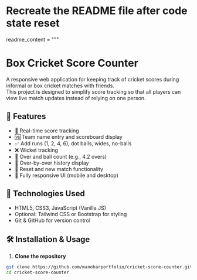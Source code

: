 # Recreate the README file after code state reset
readme_content = """
# Box Cricket Score Counter

A responsive web application for keeping track of cricket scores during informal or box cricket matches with friends.  
This project is designed to simplify score tracking so that all players can view live match updates instead of relying on one person.

## 🚀 Features

- 🏏 Real-time score tracking
- 🆚 Team name entry and scoreboard display
- ✅ Add runs (1, 2, 4, 6), dot balls, wides, no-balls
- ❌ Wicket tracking
- 🔁 Over and ball count (e.g., 4.2 overs)
- 📝 Over-by-over history display
- 🔄 Reset and new match functionality
- 📱 Fully responsive UI (mobile and desktop)

## 📌 Technologies Used

- HTML5, CSS3, JavaScript (Vanilla JS)
- Optional: Tailwind CSS or Bootstrap for styling
- Git & GitHub for version control

## 🛠️ Installation & Usage

1. **Clone the repository**  
```bash
git clone https://github.com/manoharportfolio/cricket-score-counter.git
cd cricket-score-counter
